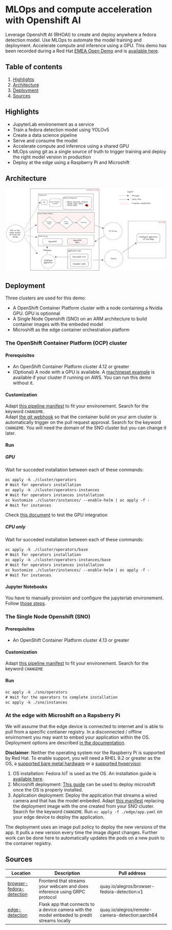 # MLOps and compute acceleration with Openshift AI

Leverage Openshift AI (RHOAI) to create and deploy anywhere a fedora detection model. Use MLOps to automate the model training and deployment. Accelerate compute and inference using a GPU. This demo has been recorded during a Red Hat [EMEA Open Demo](https://www.redhat.com/fr/events/open-demos-emea) and is [available here](https://www.youtube.com/watch?v=jAzWuNJRYGA).

## Table of contents

1. [Highlights](#highlights)
2. [Architecture](#architecture)
3. [Deployment](#deployment)
4. [Sources](#sources)

## Highlights

- JupyterLab environement as a service
- Train a fedora detection model using YOLOv5
- Create a data science pipeline
- Serve and consume the model
- Accelerate compute and inference using a shared GPU
- MLOps using git as a single source of truth to trigger training and deploy the right model version in production
- Deploy at the edge using a Raspberry Pi and Microshift

## Architecture

![full_arch](./flowchart/arch.png)

## Deployment

Three clusters are used for this demo:

- A OpenShift Container Platform cluster with a node containing a Nvidia GPU. GPU is optionnal
- A Single Node Openshift (SNO) on an ARM architecture to build container images with the embeded model
- Microshift as the edge container orchestration platform

### The OpenShift Container Platform (OCP) cluster

#### Prerequisites

- An OpenShift Container Platform cluster 4.12 or greater
- (Optional) A node with a GPU is available. A [machineset example](./cluster/config/machineset.yaml) is available if your cluster if running on AWS. You can run this demo without it.

#### Customization

Adapt [this pipeline manifest](./cluster/instances/pipelines/training/pipeline.yaml) to fit your environement. Search for the keyword `CHANGEME`.  
Adapt [the git webhook](./cluster/instances/gitea/custom/scripts.yaml) so that the container build on your arm cluster is automatically trigger on the pull request approval. Search for the keyword `CHANGEME`. You will need the domain of the SNO cluster but you can change it later.

#### Run

##### GPU

Wait for succeded installation between each of these commands:

```
oc apply -k ./cluster/operators
# Wait for operators installation
oc apply -k ./cluster/operators-instances
# Wait for operators instances installation
oc kustomize ./cluster/instances/ --enable-helm | oc apply -f -
# Wait for instances
```

Check [this document](./tests/gpu.md) to test the GPU integration

##### CPU only

Wait for succeded installation between each of these commands:

```
oc apply -k ./cluster/operators/base
# Wait for operators installation
oc apply -k ./cluster/operators-instances/base
# Wait for operators instances installation
oc kustomize ./cluster/instances/ --enable-helm | oc apply -f -
# Wait for instances
```

#### Jupyter Notebooks

You have to manually provision and configure the jupyterlab environement. Follow [those steps](./doc/jupyter.md).

### The Single Node Openshift (SNO)

#### Prerequisites

- An OpenShift Container Platform cluster 4.13 or greater

#### Customization

Adapt [this pipeline manifest](./sno/instances/pipeline/pipeline.yaml) to fit your environement. Search for the keyword `CHANGEME`

#### Run

```
oc apply -k ./sno/operators
# Wait for the operators to complete installation
oc apply -k ./sno/instances
```

### At the edge with Microshift on a Rapsberry Pi

We will assume that the edge device is connected to internet and is able to pull from a specific contianer registry. In a disconnected / offline envirnoment you may want to embed your application within the OS. Deployment options are described [in the documentation](https://access.redhat.com/documentation/en-us/red_hat_build_of_microshift/4.14/html/running_applications/index).

**Disclaimer**: Neither the operating system nor the Raspberry Pi is supported by Red Hat. To enable support, you will need a RHEL 9.2 or greater as the OS, a [supported bare metal hardware](https://catalog.redhat.com/hardware/search?c_catalog_channel=Edge%20System&p=1) or a [supported hypervisor](https://access.redhat.com/solutions/certified-hypervisors).

1. OS installation: Fedora IoT is used as the OS. An installation guide is [available here](https://www.redhat.com/sysadmin/fedora-iot-raspberry-pi).  
2. Microshift deployment: [This guide](https://medium.com/@ben.swinney_ce/openshift-raspberry-pi-2e78f2990395) can be used to deploy microshift once the OS is properly installed.
3. Application deployment: Deploy the application that streams a wired camera and that has the model embeded. Adapt [this manifest](./edge/app.yaml) replacing the deployment image with the one created from your SNO cluster. Search for the keyword `CHANGEME`. Run `oc apply -f ./edge/app.yaml` on your edge device to deploy the application.

The deployment uses an image pull policy to deploy the new versions of the app. It pulls a new version every time the image digest changes. Further work can be done here to automatically updates the pods on a new push to the container registry.

## Sources


| Location                                | Description                                                                                 | Pull address                                    |
|-----------------------------------------|---------------------------------------------------------------------------------------------|-------------------------------------------------|
| [browser-fedora-detection](./applications/browser-fedora-detection) | Frontend that streams your webcam and does inference using GRPC protocol                    | quay.io/alegros/browser-fedora-detection:v1     |
| [edge-detection](./applications/edge-detection)         | Flask app that connects to a device camera with the model embeded to predit streams locally | quay.io/alegros/remote-camera-detection:aarch64 |